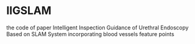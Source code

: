 # IIGSLAM
the code of paper Intelligent Inspection Guidance of Urethral Endoscopy Based on SLAM System incorporating blood vessels feature points
